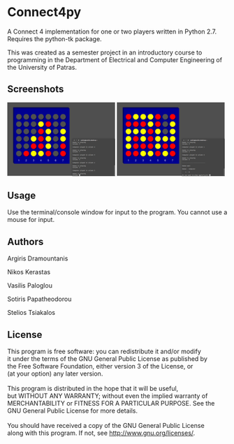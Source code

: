 # Connect4py
A Connect 4 implementation for one or two players written in Python 2.7.
Requires the python-tk package.

This was created as a semester project in an introductory course to programming
in the Department of Electrical and Computer Engineering of the University of
Patras.

## Screenshots
<img src="./Screenshots/connect4_screen1.png" width="49%"> <img src="./Screenshots/connect4_screen2.png" width="49%">

## Usage
Use the terminal/console window for input to the program. You cannot use a mouse for input.

## Authors
Argiris Dramountanis

Nikos Kerastas

Vasilis Paloglou

Sotiris Papatheodorou

Stelios Tsiakalos

## License
This program is free software: you can redistribute it and/or modify <br>
it under the terms of the GNU General Public License as published by <br>
the Free Software Foundation, either version 3 of the License, or <br>
(at your option) any later version. <br>
 <br>
This program is distributed in the hope that it will be useful, <br>
but WITHOUT ANY WARRANTY; without even the implied warranty of <br>
MERCHANTABILITY or FITNESS FOR A PARTICULAR PURPOSE.  See the <br>
GNU General Public License for more details. <br>
 <br>
You should have received a copy of the GNU General Public License <br>
along with this program.  If not, see <http://www.gnu.org/licenses/>. <br>
